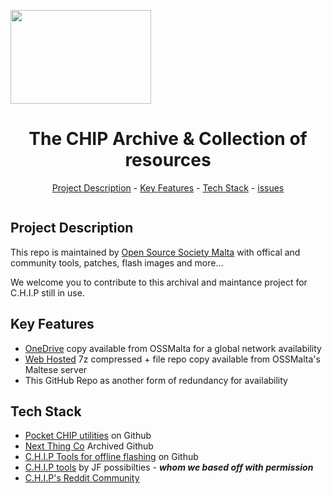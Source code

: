 <img src="[https://ossmalta.eu/wp-content/uploads/2019/05/New2019_ossmalta_logo_4_Web_Reg.png](https://ossmalta.eu/)" alt="" align="center" width="225" height="150"><h1 align="center">The CHIP Archive & Collection of resources</h1>
<p align="center"><a href="#project-description">Project Description</a> - <a href="#key-features">Key Features</a> - <a href="#technology-stack">Tech Stack</a> - <a href="#issues">issues</a></p>

<img src="https://ossmalta.eu/wp-content/uploads/chip-and-pocketchip.webp" alt="" align="center" width="auto" height="auto">

## Project Description

This repo is maintained by <a href="https://ossmalta.eu/the-chip-flash-collection/">Open Source Society Malta</a> with offical and community tools, patches, flash images and more…

We welcome you to contribute to this archival and maintance project for C.H.I.P still in use.

## Key Features

*   <a href="https://ossmalta.eu/the-chip-flash-collection/">OneDrive</a> copy available from OSSMalta for a global network availability
*   <a href="https://bl.ossmalta.eu/chip_ntc/">Web Hosted</a> 7z compressed + file repo copy available from OSSMalta's Maltese server
*   This GitHub Repo as another form of redundancy for availability

## Tech Stack

*   <a href="https://github.com/SaltyCybernaut/PocketCHIP-flash-utils">Pocket CHIP utilities</a> on Github
*   <a href="https://github.com/NextThingCo/">Next Thing Co</a> Archived Github
*   <a href="https://github.com/Project-chip-crumbs/CHIP-tools">C.H.I.P Tools for offline flashing</a> on Github
*   <a href="http://chip.jfpossibilities.com/chip/">C.H.I.P tools</a> by JF possibilties - **_whom we based off with permission_**
*   <a href="https://www.reddit.com/r/ChipCommunity/">C.H.I.P's Reddit Community</a>
